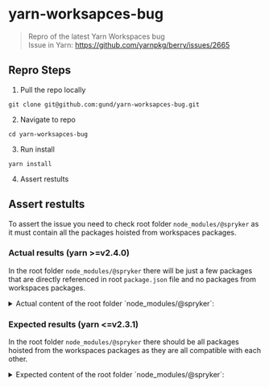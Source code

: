 # yarn-worksapces-bug

> Repro of the latest Yarn Workspaces bug  
> Issue in Yarn: https://github.com/yarnpkg/berry/issues/2665

## Repro Steps

1. Pull the repo locally
  ```
  git clone git@github.com:gund/yarn-worksapces-bug.git
  ```
2. Navigate to repo
  ```
  cd yarn-worksapces-bug
  ```
3. Run install
  ```
  yarn install
  ```
4. Assert restults

## Assert restults

To assert the issue you need to check root folder `node_modules/@spryker`
as it must contain all the packages hoisted from workspaces packages.

### Actual results (yarn >=v2.4.0)

In the root folder `node_modules/@spryker` there will be just a few packages that are
directly referenced in root `package.json` file and no packages from workspaces packages.

<details>
  <summary>Actual content of the root folder `node_modules/@spryker`:</summary>

```
➜  suite git:(demo-yarn-latest-bug) ls node_modules/@spryker
frontend-config.eslint    frontend-config.stylelint  jquery-query-builder  oryx-for-zed           sql-parser-mistic
frontend-config.prettier  frontend-config.tslint     nestable              sass-resources-loader
```

</details>

### Expected results (yarn <=v2.3.1)

In the root folder `node_modules/@spryker` there should be all packages hoisted from
the workspaces packages as they are all compatible with each other.

<details>
  <summary>Expected content of the root folder `node_modules/@spryker`:</summary>

```
➜  suite git:(demo-yarn-latest-bug) ✗ ls node_modules/@spryker 
ajax-action                                   interception                       table.datasource.http
ajax-action.post-action.close-overlay         jquery-query-builder               table.datasource.inline
ajax-action.post-action.redirect              label                              table.feature.batch-actions
ajax-action.post-action.refresh-drawer        layout                             table.feature.editable
ajax-action.post-action.refresh-parent-table  locale                             table.feature.filters
ajax-action.post-action.refresh-table         logo                               table.feature.pagination
ajax-form                                     modal                              table.feature.row-actions
button                                        navigation                         table.feature.search
card                                          nestable                           table.feature.selectable
checkbox                                      notification                       table.feature.settings
chips                                         oryx-for-zed                       table.feature.sync-state
collapsible                                   pagination                         table.feature.title
data-serializer                               popover                            table.feature.total
date-picker                                   sass-resources-loader              table.filter.date-range
drawer                                        select                             table.filter.select
dropdown                                      sidebar                            table.filter.tree-select
form-item                                     sql-parser-mistic                  tabs
frontend-config.eslint                        styles                             textarea
frontend-config.prettier                      table                              toggle
frontend-config.stylelint                     table.action-handler.form-overlay  tree-select
frontend-config.tslint                        table.action-handler.html-overlay  unsaved-changes
grid                                          table.action-handler.url           unsaved-changes.guard.browser
header                                        table.column.chip                  unsaved-changes.guard.drawer
headline                                      table.column.date                  unsaved-changes.guard.navigation
html-renderer                                 table.column.image                 unsaved-changes.monitor.form
icon                                          table.column.input                 utils
input                                         table.column.select                web-components
input.password                                table.column.text
```

</details>
